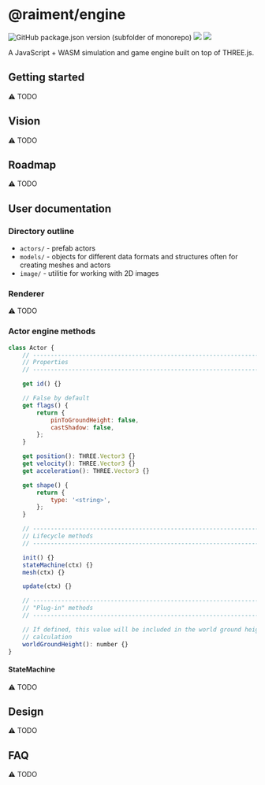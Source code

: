 # @raiment/engine

![GitHub package.json version (subfolder of monorepo)](https://img.shields.io/github/package-json/v/raiment-studios/monorepo?filename=source%2Flib%2Fengine%2Fpackage.json)
![](https://img.shields.io/badge/license-MIT-039)
[![](https://img.shields.io/badge/feedback-welcome!-1a6)](https://github.com/raiment-studios/monorepo/discussions)

A JavaScript + WASM simulation and game engine built on top of THREE.js.

## Getting started

⚠️ TODO

## Vision

⚠️ TODO

## Roadmap

⚠️ TODO

## User documentation

### Directory outline

-   `actors/` - prefab actors
-   `models/` - objects for different data formats and structures often for creating meshes and actors
-   `image/` - utilitie for working with 2D images

### Renderer

⚠️ TODO

### Actor engine methods

```javascript
class Actor {
    // ----------------------------------------------------------------------//
    // Properties
    // ----------------------------------------------------------------------//

    get id() {}

    // False by default
    get flags() {
        return {
            pinToGroundHeight: false,
            castShadow: false,
        };
    }

    get position(): THREE.Vector3 {}
    get velocity(): THREE.Vector3 {}
    get acceleration(): THREE.Vector3 {}

    get shape() {
        return {
            type: '<string>',
        };
    }

    // ----------------------------------------------------------------------//
    // Lifecycle methods
    // ----------------------------------------------------------------------//

    init() {}
    stateMachine(ctx) {}
    mesh(ctx) {}

    update(ctx) {}

    // ----------------------------------------------------------------------//
    // "Plug-in" methods
    // ----------------------------------------------------------------------//

    // If defined, this value will be included in the world ground height
    // calculation
    worldGroundHeight(): number {}
}
```

#### StateMachine

⚠️ TODO

## Design

⚠️ TODO

## FAQ

⚠️ TODO
